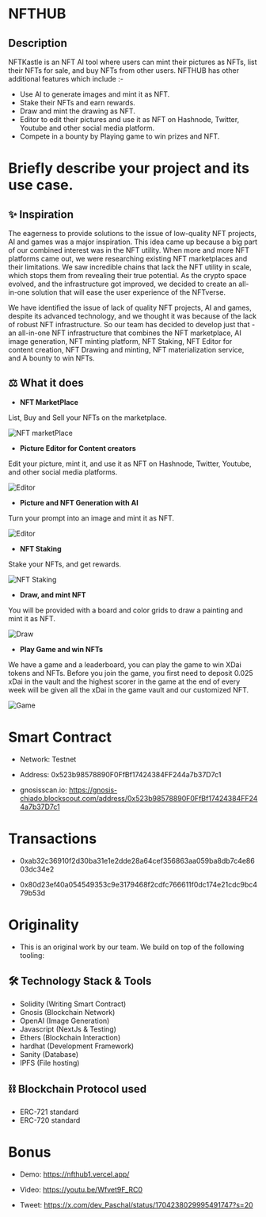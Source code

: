 # NFTHUB

## Description

NFTKastle is an NFT AI tool where users can mint their pictures as NFTs, list their NFTs for sale, and buy NFTs from other users. NFTHUB has other additional features which include :-

- Use AI to generate images and mint it as NFT.
- Stake their NFTs and earn rewards.
- Draw and mint the drawing as NFT.
- Editor to edit their pictures and use it as NFT on Hashnode, Twitter, Youtube and other social media platform.
- Compete in a bounty by Playing game to win prizes and NFT.

# Briefly describe your project and its use case.

## ✨ Inspiration

The eagerness to provide solutions to the issue of low-quality NFT projects, AI and games was a major inspiration. This idea came up because a big part of our combined interest was in the NFT utility. When more and more NFT platforms came out, we were researching existing NFT marketplaces and their limitations. We saw incredible chains that lack the NFT utility in scale, which stops them from revealing their true potential. As the crypto space evolved, and the infrastructure got improved, we decided to create an all-in-one solution that will ease the user experience of the NFTverse.

We have identified the issue of lack of quality NFT projects, AI and games, despite its advanced technology, and we thought it was because of the lack of robust NFT infrastructure. So our team has decided to develop just that - an all-in-one NFT infrastructure that combines the NFT marketplace, AI image generation, NFT minting platform, NFT Staking, NFT Editor for content creation, NFT Drawing and minting, NFT materialization service, and A bounty to win NFTs.

## ⚖ What it does

- **NFT MarketPlace**

List, Buy and Sell your NFTs on the marketplace.

![NFT marketPlace](<./assets/Screenshot%20(130).png>)

- **Picture Editor for Content creators**

Edit your picture, mint it, and use it as NFT on Hashnode, Twitter, Youtube, and other social media platforms.

![Editor](<./assets/Screenshot%20(132).png>)

- **Picture and NFT Generation with AI**

Turn your prompt into an image and mint it as NFT.

![Editor](<./assets/Screenshot%20(131).png>)

- **NFT Staking**

Stake your NFTs, and get rewards.

![NFT Staking](<./assets/Screenshot%20(134).png>)

- **Draw, and mint NFT**

You will be provided with a board and color grids to draw a painting and mint it as NFT.

![Draw](<./assets/Screenshot%20(133).png>)

- **Play Game and win NFTs**

We have a game and a leaderboard, you can play the game to win XDai tokens and NFTs. Before you join the game, you first need to deposit 0.025 xDai in the vault and the highest scorer in the game at the end of every week will be given all the xDai in the game vault and our customized NFT.

![Game](<./assets/Screenshot%20(129).png>)

# Smart Contract

- Network: Testnet

- Address: 0x523b98578890F0FfBf17424384FF244a7b37D7c1

- gnosisscan.io: https://gnosis-chiado.blockscout.com/address/0x523b98578890F0FfBf17424384FF244a7b37D7c1

# Transactions

- 0xab32c36910f2d30ba31e1e2dde28a64cef356863aa059ba8db7c4e8603dc34e2

- 0x80d23ef40a054549353c9e3179468f2cdfc766611f0dc174e21cdc9bc479b53d

# Originality

- This is an original work by our team. We build on top of the following tooling:

## 🛠 Technology Stack & Tools

- Solidity (Writing Smart Contract)
- Gnosis (Blockchain Network)
- OpenAI (Image Generation)
- Javascript (NextJs & Testing)
- Ethers (Blockchain Interaction)
- hardhat (Development Framework)
- Sanity (Database)
- IPFS (File hosting)

## ⛓ Blockchain Protocol used

- ERC-721 standard
- ERC-720 standard

# Bonus

- Demo: https://nfthub1.vercel.app/

- Video: https://youtu.be/Wfvet9F_RC0

- Tweet: https://x.com/dev_Paschal/status/1704238029995491747?s=20
